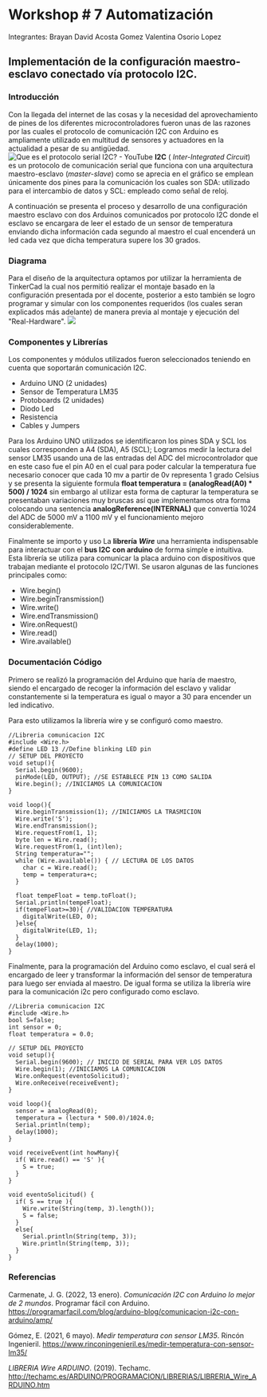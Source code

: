 # Workshop # 7 Automatización

Integrantes:
Brayan David Acosta Gomez 
Valentina Osorio Lopez

## Implementación de la configuración maestro-esclavo conectado vía protocolo I2C. 

### Introducción
Con la llegada del internet de las cosas y la necesidad del aprovechamiento de pines de los diferentes microcontroladores fueron unas de las razones por las cuales el protocolo de comunicación I2C con Arduino es ampliamente utilizado en multitud de sensores y actuadores en la actualidad a pesar de su antigüedad. 
![Que es el protocolo serial I2C? - YouTube](https://i.ytimg.com/vi/r5rEDutaxkA/maxresdefault.jpg)
**I2C** ( _Inter-Integrated Circuit_) es un protocolo de comunicación serial que funciona con una arquitectura maestro-esclavo (_master-slave_) como se aprecia en el gráfico se emplean únicamente dos pines para la comunicación los cuales son SDA: utilizado para el intercambio de datos y SCL: empleado como señal de reloj.

A continuación se presenta el proceso y desarrollo de una configuración maestro esclavo con dos Arduinos comunicados por protocolo I2C donde el esclavo se encargara de leer el estado de un sensor de temperatura enviando dicha información cada segundo al maestro el cual encenderá un led cada vez que dicha temperatura supere los 30 grados.

### Diagrama
Para el diseño de la arquitectura optamos por utilizar la herramienta de TinkerCad la cual nos permitió realizar el montaje basado en la configuración presentada por el docente, posterior a esto también se logro programar y simular con los componentes requeridos (los cuales seran explicados más adelante) de manera previa al montaje y ejecución del "Real-Hardware".
![](https://cdn.discordapp.com/attachments/472586238096965646/976290606945013840/unknown.png)
 
 ### Componentes y Librerías
 Los componentes y módulos utilizados fueron seleccionados teniendo en cuenta que soportarán comunicación I2C.
 - Arduino UNO (2 unidades)
 - Sensor de Temperatura LM35
 - Protoboards (2 unidades)
 - Diodo Led
 - Resistencia
 - Cables y Jumpers
 
 Para los Arduino UNO utilizados se identificaron los pines SDA y SCL los cuales corresponden a A4 (SDA), A5 (SCL); Logramos medir la lectura del sensor LM35 usando una de las entradas del ADC del microcontrolador que en este caso fue el pin A0 en el cual para poder calcular la temperatura fue necesario conocer que cada 10 mv a partir de 0v representa 1 grado Celsius y se presenta la siguiente formula **float temperatura = (analogRead(A0) * 500) / 1024** sin embargo al utilizar esta forma de capturar la temperatura se presentaban variaciones muy bruscas así que implementamos otra forma colocando una sentencia **analogReference(INTERNAL)** que convertía 1024 del ADC de 5000 mV a 1100 mV y el funcionamiento mejoro considerablemente. 

Finalmente se importo y uso La **librería**  **_Wire_** una herramienta indispensable para interactuar con el **bus I2C**  **con arduino** de forma simple e intuitiva. Esta librería se utiliza para comunicar la placa arduino con dispositivos que trabajan mediante el protocolo I2C/TWI. Se usaron algunas de las funciones principales como:

- Wire.begin()
- Wire.beginTransmission()
- Wire.write()
- Wire.endTransmission()
- Wire.onRequest()
- Wire.read()
- Wire.available()


 ### Documentación Código
 Primero se realizó la programación del Arduino que haría de maestro, siendo el encargado de recoger la información del esclavo y validar constantemente si la temperatura es igual o mayor a 30 para encender un led indicativo.

Para esto utilizamos la librería wire y se configuró como maestro.
    
    //Libreria comunicacion I2C
    #include <Wire.h>
    #define LED 13 //Define blinking LED pin
    // SETUP DEL PROYECTO
    void setup(){
      Serial.begin(9600);
      pinMode(LED, OUTPUT); //SE ESTABLECE PIN 13 COMO SALIDA
      Wire.begin(); //INICIAMOS LA COMUNICACION 
    }
    
    void loop(){
      Wire.beginTransmission(1); //INICIAMOS LA TRASMICION
      Wire.write('S');
      Wire.endTransmission();
      Wire.requestFrom(1, 1);   
      byte len = Wire.read();
      Wire.requestFrom(1, (int)len);
      String temperatura="";
      while (Wire.available()) { // LECTURA DE LOS DATOS
        char c = Wire.read();   
        temp = temperatura+c;
      }
      
      float tempeFloat = temp.toFloat();  
      Serial.println(tempeFloat);
      if(tempeFloat>=30){ //VALIDACION TEMPERATURA
        digitalWrite(LED, 0);
      }else{
        digitalWrite(LED, 1);
      }
      delay(1000);
    }
Finalmente, para la programación del Arduino como esclavo, el cual será el encargado de leer y transformar la información del sensor de temperatura para luego ser enviada al maestro. De igual forma se utiliza la librería wire para la comunicación i2c pero configurado como esclavo.

    //Libreria comunicacion I2C
    #include <Wire.h>
    bool S=false;
    int sensor = 0;
    float temperatura = 0.0;
    
    // SETUP DEL PROYECTO
    void setup(){
      Serial.begin(9600); // INICIO DE SERIAL PARA VER LOS DATOS
      Wire.begin(1); //INICIAMOS LA COMUNICACION 
      Wire.onRequest(eventoSolicitud);
      Wire.onReceive(receiveEvent); 
    }
    
    void loop(){
      sensor = analogRead(0);
      temperatura = (lectura * 500.0)/1024.0;
      Serial.println(temp);
      delay(1000);
    }
    
    void receiveEvent(int howMany){
      if( Wire.read() == 'S' ){
        S = true;
      } 
    }
    
    void eventoSolicitud() {
      if( S == true ){
        Wire.write(String(temp, 3).length());
        S = false;
      }
      else{
        Serial.println(String(temp, 3));
        Wire.println(String(temp, 3));
      }
    }


### Referencias
Carmenate, J. G. (2022, 13 enero).  _Comunicación I2C con Arduino lo mejor de 2 mundos_. Programar fácil con Arduino. https://programarfacil.com/blog/arduino-blog/comunicacion-i2c-con-arduino/amp/

Gómez, E. (2021, 6 mayo).  _Medir temperatura con sensor LM35_. Rincón Ingenieril. https://www.rinconingenieril.es/medir-temperatura-con-sensor-lm35/

_LIBRERIA Wire ARDUINO_. (2019). Techamc. http://techamc.es/ARDUINO/PROGRAMACION/LIBRERIAS/LIBRERIA_Wire_ARDUINO.htm
